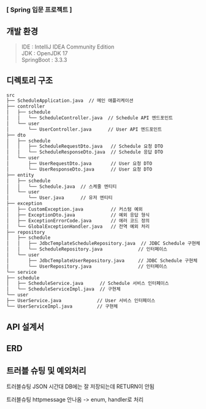 ### [ Spring 입문 프로젝트 ]

## 개발 환경
> IDE : IntelliJ IDEA Community Edition  
> JDK : OpenJDK 17  
> SpringBoot : 3.3.3  

## 디렉토리 구조  

```md
src
├── ScheduleApplication.java  // 메인 애플리케이션
├── controller
│   ├── schedule
│   │   └── ScheduleController.java  // Schedule API 엔드포인트
│   └── user
│       └── UserController.java      // User API 엔드포인트
├── dto
│   ├── schedule
│   │   ├── ScheduleRequestDto.java   // Schedule 요청 DTO
│   │   └── ScheduleResponseDto.java  // Schedule 응답 DTO
│   └── user
│       ├── UserRequestDto.java       // User 요청 DTO
│       └── UserResponseDto.java      // User 요청 DTO
├── entity
│   ├── schedule
│   │   └── Schedule.java  // 스케줄 엔티티
│   └── user
│       └── User.java      // 유저 엔티티
├── exception
│   ├── CustomException.java          // 커스텀 예외
│   ├── ExceptionDto.java             // 예외 응답 형식
│   ├── ExceptionErrorCode.java       // 에러 코드 정의
│   └── GlobalExceptionHandler.java   // 전역 예외 처리
├── repository
│   ├── schedule
│   │   ├── JdbcTemplateScheduleRepository.java  // JDBC Schedule 구현체
│   │   └── ScheduleRepository.java             // 인터페이스
│   └── user
│       ├── JdbcTemplateUserRepository.java     // JDBC Schedule 구현체
│       └── UserRepository.java                 // 인터페이스
└── service
├── schedule
│   ├── ScheduleService.java      // Schedule 서비스 인터페이스
│   └── ScheduleServiceImpl.java  // 구현체
└── user
├── UserService.java             // User 서비스 인터페이스
└── UserServiceImpl.java         // 구현체
```

## API 설계서


## ERD


## 트러블 슈팅 및 예외처리  

트러블슈팅 JSON 시간대 DB에는 잘 저장되는데 RETURN이 안됨  

트러블슈팅 httpmessage 안나옴 -> enum, handler로 처리